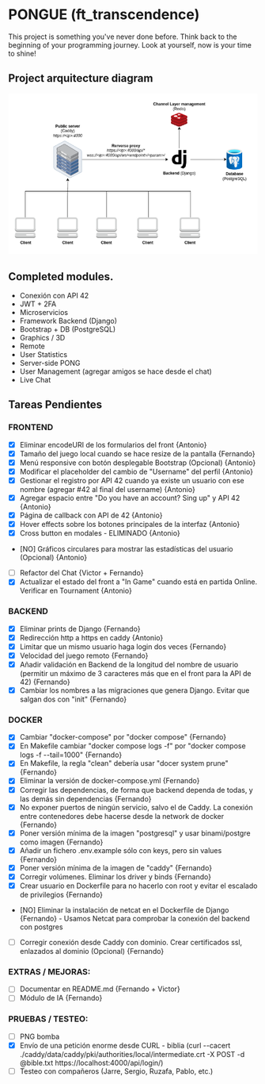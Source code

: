 # PONGUE (ft_transcendence)
This project is something you've never done before. Think back to the beginning of your programming journey. Look at yourself, now is your time to shine!

## Project arquitecture diagram
![Alt text](./ft_transcendence-pongue.png "Project arquitecture diagram")

## Completed modules.
- Conexión con API 42
- JWT + 2FA
- Microservicios
- Framework Backend (Django)
- Bootstrap + DB (PostgreSQL)
- Graphics / 3D
- Remote
- User Statistics
- Server-side PONG
- User Management (agregar amigos se hace desde el chat)
- Live Chat

## Tareas Pendientes

### FRONTEND
- [X] Eliminar encodeURI de los formularios del front {Antonio}
- [X] Tamaño del juego local cuando se hace resize de la pantalla {Fernando}
- [X] Menú responsive con botón desplegable Bootstrap (Opcional) {Antonio}
- [X] Modificar el placeholder del cambio de "Username" del perfil {Antonio}
- [X] Gestionar el registro por API 42 cuando ya existe un usuario con ese nombre (agregar #42 al final del username) {Antonio}
- [X] Agregar espacio entre "Do you have an account? Sing up" y API 42 {Antonio}
- [X] Página de callback con API de 42 {Antonio}
- [X] Hover effects sobre los botones principales de la interfaz {Antonio}
- [X] Cross button en modales - ELIMINADO {Antonio}
- [NO] Gráficos circulares para mostrar las estadísticas del usuario (Opcional) {Antonio}
- [ ] Refactor del Chat {Victor + Fernando}
- [X] Actualizar el estado del front a "In Game" cuando está en partida Online. Verificar en Tournament {Antonio}
### BACKEND
- [X] Eliminar prints de Django {Fernando}
- [X] Redirección http a https en caddy {Antonio}
- [X] Limitar que un mismo usuario haga login dos veces {Fernando}
- [X] Velocidad del juego remoto {Fernando}
- [X] Añadir validación en Backend de la longitud del nombre de usuario (permitir un máximo de 3 caracteres más que en el front para la API de 42) {Fernando}
- [X] Cambiar los nombres a las migraciones que genera Django. Evitar que salgan dos con "init" {Fernando}
### DOCKER
- [X] Cambiar "docker-compose" por "docker compose" {Fernando}
- [X] En Makefile cambiar "docker compose logs -f" por "docker compose logs -f --tail=1000" {Fernando}
- [X] En Makefile, la regla "clean" debería usar "docer system prune" {Fernando}
- [X] Eliminar la versión de docker-compose.yml {Fernando}
- [X] Corregir las dependencias, de forma que backend dependa de todas, y las demás sin dependencias {Fernando}
- [X] No exponer puertos de ningún servicio, salvo el de Caddy. La conexión entre contenedores debe hacerse desde la network de docker {Fernando}
- [X] Poner versión mínima de la imagen "postgresql" y usar binami/postgre como imagen {Fernando}
- [X] Añadir un fichero .env.example sólo con keys, pero sin values {Fernando}
- [X] Poner versión mínima de la imagen de "caddy" {Fernando}
- [X] Corregir volúmenes. Eliminar los driver y binds {Fernando}
- [X] Crear usuario en Dockerfile para no hacerlo con root y evitar el escalado de privilegios {Fernando}
- [NO] Eliminar la instalación de netcat en el Dockerfile de Django {Fernando} - Usamos Netcat para comprobar la conexión del backend con postgres
- [ ] Corregir conexión desde Caddy con dominio. Crear certificados ssl, enlazados al dominio (Opcional) {Fernando}
### EXTRAS / MEJORAS:
- [ ] Documentar en README.md {Fernando + Victor}
- [ ] Módulo de IA {Fernando}
### PRUEBAS / TESTEO:
- [ ] PNG bomba
- [X] Envío de una petición enorme desde CURL - biblia (curl --cacert ./caddy/data/caddy/pki/authorities/local/intermediate.crt -X POST -d @bible.txt https://localhost:4000/api/login/)
- [ ] Testeo con compañeros (Jarre, Sergio, Ruzafa, Pablo, etc.)